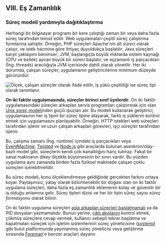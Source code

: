 ## VIII. Eş Zamanlılık
### Süreç modeli yardımıyla dağıtıklaştırma

Herhangi bir bilgisayar programı bir kere çalıştığı zaman bir veya daha fazla süreç tarafından temsil edilir. Web uygulamaları çeşitli süreç çalıştırma formlarına sahiptir. Örneğin, PHP süreçleri Apache'nin alt süreci olarak çalışır, ve istek hacmine göre ihtiyaç duyuldukça başlatılır. Java süreçleri karşıt yaklaşımı benimser; JVM, başlangıçta büyük miktarda sistem kaynağı (CPU ve bellek) ayıran büyük bir süreci başlatır, ve eşzamanlı iş parçacıkları (İng. threads) aracılığıyla JVM içerisinde dahili olarak yönetilir. Her iki durumda, çalışan süreçler, uygulamanın geliştiricilerine minimum düzeyde görünürdür.

![Ölçek, çalışan süreçler olarak ifade edilir, iş yükü çeşitliliği ise süreç tipi olarak tanımlanır.](/images/process-types.png)

**On iki faktör uygulamasında, süreçler birinci sınıf üyelerdir.** On iki faktör uygulamasındaki süreçler arkaplan servis programları çalıştırmak için olan [Unix süreç modeli](https://adam.herokuapp.com/past/2011/5/9/applying_the_unix_process_model_to_web_apps/)nden güçlü ipuçları alır. Bu modeli kullanarak geliştirici, uygulamasının her iş tipini bir *süreç tipine* atayarak, farklı iş yüklerini kontrol etmek için uygulamasını planlayabilir. Örneğin, HTTP istekleri web süreçleri tarafından işlenir ve uzun çalışan arkaplan görevleri, işçi süreçler tarafından işlenir.

Bu, çalışma zamanı (İng. runtime) içindeki iş parçacıkları veya [EventMachine](https://github.com/eventmachine/eventmachine), [Twisted](http://twistedmatrix.com/trac/) ve [Node.js](http://nodejs.org/) gibi araçlarda bulunan asenkron/olay-bazlı model gibi, süreçlerin kendi çok-kanallılığını hariç tutmaz. Fakat bir sanal makinanın dikey ölçekte büyümesinin bir sınırı vardır. Bu yüzden uygulama aynı zamanda birden fazla fiziksel makinede çalışan çoklu süreçleri içerebilmelidir.

Bu süreç modeli, konu ölçeklendirmeye geldiğinde gerçekten farkını ortaya koyar. Paylaşımsız, yatay olarak bölümlenebilir bir doğası olan on iki faktör uygulama süreçleri, daha fazla eş zamanlılık eklemenin kolay ve güvenilir bir iş olduğu anlamına gelir. Süreç tipleri dizisi ve her bir tipin süreç sayısı *süreç formasyonu* olarak bilinir.

On iki faktör uygulama süreçleri [asla arkaplan süreçleri başlatmamalı](http://dustin.sallings.org/2010/02/28/running-processes.html) ya da PID dosyaları yazmamalıdır. Bunun yerine, [çıktı akışlarını](./logs) kontrol etmek, çökmüş süreçlere cevap vermek, kullanıcı sebepli tekrar başlatma ve kapatmaları süreçek için işletim sistemlerinin süreç yöneticisine ([systemd](https://www.freedesktop.org/wiki/Software/systemd/) gibi bulut platformunda yayınlanmış süreç yöneticisi veya geliştirme sırasında [Foreman](http://blog.daviddollar.org/2011/05/06/introducing-foreman.html)'e benzer araçlar) dayanır.
